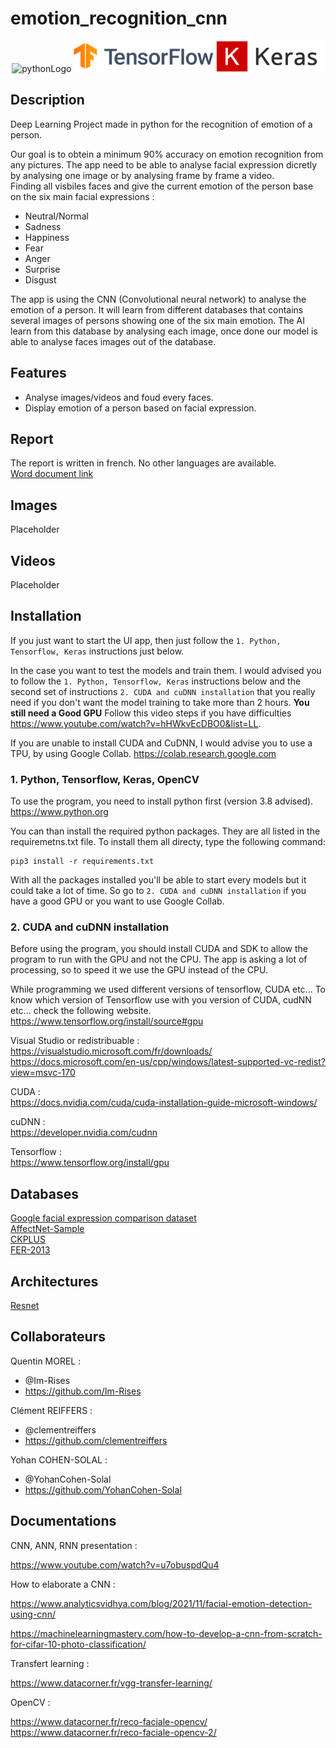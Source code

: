 # emotion_recognition_cnn

<p align="center">
    <img src="https://img.shields.io/badge/Python-3776AB?style=for-the-badge&logo=python&logoColor=white" alt="pythonLogo" style="height:50px">
    <img src="Readme_files/tensorflow_logo.svg" alt="tensorflowLogo" style="height:50px;">
    <img src="Readme_files/keras_logo.png" alt="kerasLogo" style="height:50px;">
</p>

## Description

Deep Learning Project made in python for the recognition of emotion of a person.

Our goal is to obtein a minimum 90% accuracy on emotion recognition from any pictures.
The app need to be able to analyse facial expression dicretly by analysing one image or by analysing frame by frame a video.  
Finding all visbiles faces and give the current emotion of the person base on the six main facial expressions :

- Neutral/Normal
- Sadness
- Happiness
- Fear
- Anger
- Surprise
- Disgust

The app is using the CNN (Convolutional neural network) to analyse the emotion of a person.
It will learn from different databases that contains several images of persons showing one of the six main emotion.
The AI learn from this database by analysing each image, once done our model is able to analyse faces images out of the database.

## Features

- Analyse images/videos and foud every faces.
- Display emotion of a person based on facial expression.

## Report

The report is written in french. No other languages are available.  
[Word document link](https://esmefr-my.sharepoint.com/:w:/g/personal/clement_reiffers_esme_fr/EQLW0WK_l6hHrJRBIOaRYeQBrQLS2fZTjtCm68l-NXpW_g?e=4%3ARP8DM1&at=9&CID=D924432C-3B7E-4D12-B1AF-5F9A98207FC7&wdLOR=c46E7383C-126E-40A3-BA99-964061BF8370)

## Images

Placeholder

## Videos

Placeholder

## Installation

If you just want to start the UI app, then just follow the `1. Python, Tensorflow, Keras` instructions just below.

In the case you want to test the models and train them. I would advised you to follow the `1. Python, Tensorflow, Keras` instructions below and the second set of instructions `2. CUDA and cuDNN installation` that you really need if you don't want the model training to take more than 2 hours. **You still need a Good GPU**
Follow this video steps if you have difficulties <https://www.youtube.com/watch?v=hHWkvEcDBO0&list=LL>.

If you are unable to install CUDA and CuDNN, I would advise you to use a TPU, by using Google Collab.
<https://colab.research.google.com>

### 1. Python, Tensorflow, Keras, OpenCV

To use the program, you need to install python first (version 3.8 advised).
<https://www.python.org>

You can than install the required python packages. They are all listed in the requiremetns.txt file.
To install them all directy, type the following command:

```terminal
pip3 install -r requirements.txt
```

With all the packages installed you'll be able to start every models but it could take a lot of time. So go to `2. CUDA and cuDNN installation` if you have a good GPU or you want to use Google Collab.

### 2. CUDA and cuDNN installation

Before using the program, you should install CUDA and SDK to allow the program to run with the GPU and not the CPU.
The app is asking a lot of processing, so to speed it we use the GPU instead of the CPU.  

While programming we used different versions of tensorflow, CUDA etc... To know which version of Tensorflow use with you version of CUDA, cudNN etc... check the following website.
<https://www.tensorflow.org/install/source#gpu>

Visual Studio or redistribuable :  
<https://visualstudio.microsoft.com/fr/downloads/>
<https://docs.microsoft.com/en-us/cpp/windows/latest-supported-vc-redist?view=msvc-170>

CUDA :  
<https://docs.nvidia.com/cuda/cuda-installation-guide-microsoft-windows/>  

cuDNN :  
<https://developer.nvidia.com/cudnn>

Tensorflow :  
<https://www.tensorflow.org/install/gpu>

## Databases

[Google facial expression comparison dataset](https://research.google/tools/datasets/google-facial-expression/)  
[AffectNet-Sample](https://www.kaggle.com/mouadriali/affectnetsample)  
[CKPLUS](https://www.kaggle.com/shawon10/ckplus)  
[FER-2013](https://www.kaggle.com/msambare/fer2013)  

## Architectures

[Resnet](https://www.kaggle.com/datasets/keras/resnet50/code?resource=download)  

## Collaborateurs

Quentin MOREL :

- @Im-Rises
- <https://github.com/Im-Rises>

Clément REIFFERS :  

- @clementreiffers  
- <https://github.com/clementreiffers>

Yohan COHEN-SOLAL :

- @YohanCohen-Solal  
- <https://github.com/YohanCohen-Solal>

## Documentations

CNN, ANN, RNN presentation :

<https://www.youtube.com/watch?v=u7obuspdQu4>

How to elaborate a CNN :

<https://www.analyticsvidhya.com/blog/2021/11/facial-emotion-detection-using-cnn/>

<https://machinelearningmastery.com/how-to-develop-a-cnn-from-scratch-for-cifar-10-photo-classification/>

Transfert learning :

<https://www.datacorner.fr/vgg-transfer-learning/>

OpenCV :

<https://www.datacorner.fr/reco-faciale-opencv/>
<https://www.datacorner.fr/reco-faciale-opencv-2/>